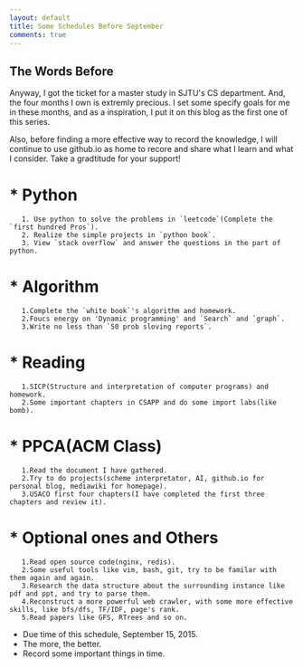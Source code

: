 ```yaml
---
layout: default
title: Some Schedules Before September 
comments: true
---
```


## The Words Before

   Anyway, I got the ticket for a master study in SJTU's CS department. And, the four months I own is extremly precious. I set some specify goals for me in these months, and as a inspiration, I put it on this blog as the first one of this series.
    
   Also, before finding a more effective way to record the knowledge, I will continue to use github.io as home to recore and share what I learn and what I consider. Take a gradtitude for your support!

# * Python
```
   1. Use python to solve the problems in `leetcode`(Complete the `first hundred Pros`).
   2. Realize the simple projects in `python book`.
   3. View `stack overflow` and answer the questions in the part of python.
```

# * Algorithm
```
   1.Complete the `white book`'s algorithm and homework.
   2.Foucs energy on 'Dynamic programming' and `Search` and `graph`.
   3.Write no less than `50 prob sloving reports`.
```

# * Reading
```
   1.SICP(Structure and interpretation of computer programs) and homework.
   2.Some important chapters in CSAPP and do some import labs(like bomb).
```


# * PPCA(ACM Class)
```
   1.Read the document I have gathered.
   2.Try to do projects(scheme interpretator, AI, github.io for personal blog, mediawiki for homepage).
   3.USACO first four chapters(I have completed the first three chapters and review it).
```


# * Optional ones and Others
```
   1.Read open source code(nginx, redis).
   2.Some useful tools like vim, bash, git, try to be familar with them again and again.
   3.Research the data structure about the surrounding instance like pdf and ppt, and try to parse them.
   4.Reconstruct a more powerful web crawler, with some more effective skills, like bfs/dfs, TF/IDF, page's rank.
   5.Read papers like GFS, RTrees and so on.
```

* Due time of this schedule, September 15, 2015.
* The more, the better.
* Record some important things in time.
